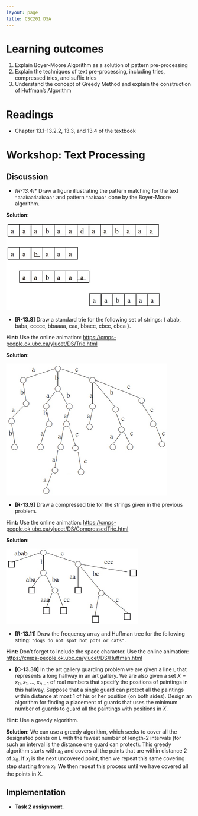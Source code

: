 ```yaml
---
layout: page
title: CSC201 DSA
---
```


# Learning outcomes
1.   Explain Boyer-Moore Algorithm as a solution of pattern pre-processing
2.   Explain the techniques of text pre-processing, including tries, compressed tries, and suffix tries
3.   Understand the concept of Greedy Method and explain the construction of Huffman’s Algorithm



# Readings

*   Chapter 13.1-13.2.2, 13.3, and 13.4 of the textbook



# Workshop: Text Processing

## Discussion

*   **[R-13.4*]** Draw a figure illustrating the pattern matching for the text `"aaabaadaabaaa"` and pattern `"aabaaa"` done by the Boyer-Moore algorithm.

**Solution:**

<img src="src/solution_13.4.jpg" alt="solution" style="zoom:65%;" />



*   **[R-13.8]** Draw a standard trie for the following set of strings: 
    { abab, baba, ccccc, bbaaaa, caa, bbacc, cbcc, cbca }.

**Hint:** Use the online animation: <https://cmps-people.ok.ubc.ca/ylucet/DS/Trie.html>

**Solution:**

<img src="src/solution_13.8.jpg" alt="solution" style="zoom:65%;" />



*   **[R-13.9]** Draw a compressed trie for the strings given in the previous problem.

**Hint:** Use the online animation: <https://cmps-people.ok.ubc.ca/ylucet/DS/CompressedTrie.html>

**Solution:**

<img src="src/solution_13.9.jpg" alt="solution" style="zoom:65%;" />



*   **[R-13.11]** Draw the frequency array and Huffman tree for the following string: `"dogs do not spot hot pots or cats"`.

**Hint:** Don’t forget to include the space character. Use the online animation: <https://cmps-people.ok.ubc.ca/ylucet/DS/Huffman.html>



*   **[C-13.39]** In the art gallery guarding problem we are given a line `L` that represents a long hallway in an art gallery. We are also given a set $X = {x_0,x_1, . . . ,x_{n−1}}$ of real numbers that specify the positions of paintings in this hallway. Suppose that a single guard can protect all the paintings within distance at most 1 of his or her position (on both sides). Design an algorithm for finding a placement of guards that uses the minimum number of guards to guard all the paintings with positions in $X$.

**Hint:** Use a greedy algorithm.

**Solution:** We can use a greedy algorithm, which seeks to cover all the designated points on `L` with the fewest number of length-2 intervals (for such an interval is the distance one guard can protect). This greedy algorithm starts with $x_0$ and covers all the points that are within distance 2 of $x_0$. If $x_i$ is the next uncovered point, then we repeat this same covering step starting from $x_i$. We then repeat this process until we have covered all the points in $X$.



## Implementation

* **Task 2 assignment**.

